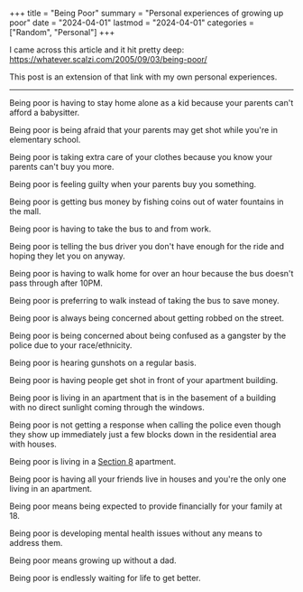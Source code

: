 +++
title = "Being Poor"
summary = "Personal experiences of growing up poor"
date = "2024-04-01"
lastmod = "2024-04-01"
categories = ["Random", "Personal"]
+++

I came across this article and it hit pretty deep: https://whatever.scalzi.com/2005/09/03/being-poor/

This post is an extension of that link with my own personal experiences.

---

Being poor is having to stay home alone as a kid because your parents can't afford a babysitter.

Being poor is being afraid that your parents may get shot while you're in elementary school.

Being poor is taking extra care of your clothes because you know your parents can't buy you more.

Being poor is feeling guilty when your parents buy you something.

Being poor is getting bus money by fishing coins out of water fountains in the mall.

Being poor is having to take the bus to and from work.

Being poor is telling the bus driver you don't have enough for the ride and hoping they let you on anyway.

Being poor is having to walk home for over an hour because the bus doesn't pass through after 10PM.

Being poor is preferring to walk instead of taking the bus to save money.

Being poor is always being concerned about getting robbed on the street.

Being poor is being concerned about being confused as a gangster by the police due to your race/ethnicity.

Being poor is hearing gunshots on a regular basis.

Being poor is having people get shot in front of your apartment building.

Being poor is living in an apartment that is in the basement of a building with no direct sunlight coming through the windows.

Being poor is not getting a response when calling the police even though they show up immediately just a few blocks down in the residential area with houses.

Being poor is living in a [Section 8](https://en.wikipedia.org/wiki/Section_8_(housing)) apartment.

Being poor is having all your friends live in houses and you're the only one living in an apartment.

Being poor means being expected to provide financially for your family at 18.

Being poor is developing mental health issues without any means to address them.

Being poor means growing up without a dad.

Being poor is endlessly waiting for life to get better.

